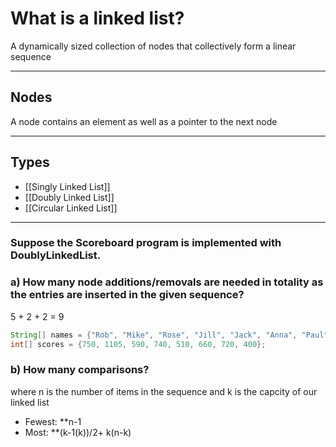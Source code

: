 # What is a linked list?
A dynamically sized collection of nodes that collectively form a linear sequence

-----------------------------

## Nodes
A node contains an element as well as a pointer to the next node

-----------------

## Types
- [[Singly Linked List]]
- [[Doubly Linked List]]
- [[Circular Linked List]]

--------
### Suppose the Scoreboard program is implemented with DoublyLinkedList.
### a) How many node additions/removals are needed in totality as the entries are inserted in the given sequence?
5 + 2 + 2 = 9

```Java
String[] names = {"Rob", "Mike", "Rose", "Jill", "Jack", "Anna", "Paul", "Bob"};  
int[] scores = {750, 1105, 590, 740, 510, 660, 720, 400};
```
### b) How many comparisons?
where n is the number of items in the sequence and k is the capcity of our linked list
- Fewest: **n-1
- Most: **(k-1(k))/2+ k(n-k)